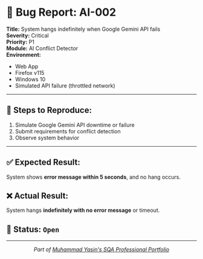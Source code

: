 # 🐞 Bug Report: AI-002

**Title:** System hangs indefinitely when Google Gemini API fails  
**Severity:** Critical  
**Priority:** P1  
**Module:** AI Conflict Detector  
**Environment:**  
- Web App  
- Firefox v115  
- Windows 10  
- Simulated API failure (throttled network)

---

## 🔁 Steps to Reproduce:

1. Simulate Google Gemini API downtime or failure  
2. Submit requirements for conflict detection  
3. Observe system behavior  

---

## ✅ Expected Result:

System shows **error message within 5 seconds**, and no hang occurs.

## ❌ Actual Result:

System hangs **indefinitely with no error message** or timeout.

## 📌 Status: `Open`

---

<div align="center">
  <i>Part of <a href="https://github.com/Yasin-asif/SQA-Professional-Portfolio">Muhammad Yasin's SQA Professional Portfolio</a></i>
</div> 